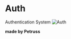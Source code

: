 # Auth
Authentication System
![Auth](https://github.com/PetruSS1/Auth/assets/107261837/169866da-4f39-4edd-8979-63c4291f5fad)

**made by Petruss**
